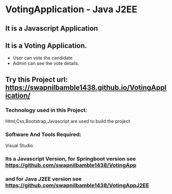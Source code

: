 # VotingApplication - Java J2EE

## It is a Javascript Application
## It is a Voting Application. 
- User can vote the candidate
- Admin can see the vote details.


## Try this Project url: https://swapnilbamble1438.github.io/VotingApplication/

### Technology used in this Project: 
Html,Css,Bootstrap,Javascript are used to build the project

### Software And Tools Required:
Visual Studio

### Its a Javascript Version, for Springboot version see https://github.com/swapnilbamble1438/VotingApp

### and for Java J2EE version see https://github.com/swapnilbamble1438/VotingAppJ2EE
